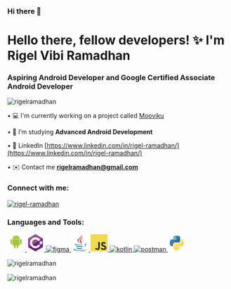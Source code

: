 ### Hi there 👋

<!--
**rigelramadhan/rigelramadhan** is a ✨ _special_ ✨ repository because its `README.md` (this file) appears on your GitHub profile.

Here are some ideas to get you started:

- 🔭 I’m currently working on ...
- 🌱 I’m currently learning ...
- 👯 I’m looking to collaborate on ...
- 🤔 I’m looking for help with ...
- 💬 Ask me about ...
- 📫 How to reach me: ...
- 😄 Pronouns: ...
- ⚡ Fun fact: ...
-->

<h1 align="left">Hello there, fellow developers! ✨ I'm Rigel Vibi Ramadhan</h1>
<h3 align="left">Aspiring Android Developer and Google Certified Associate Android Developer</h3>

<p align="left"> <img src="https://komarev.com/ghpvc/?username=rigelramadhan&label=Profile%20views&color=0e75b6&style=flat" alt="rigelramadhan" /> </p>

• 💻 I'm currently working on a project called [Mooviku](https://github.com/rigelramadhan/Mooviku)

• 📖 I’m studying **Advanced Android Development**

• 🔗 LinkedIn [https://www.linkedin.com/in/rigel-ramadhan/](https://www.linkedin.com/in/rigel-ramadhan/)

• ✉️ Contact me **rigelramadhan@gmail.com**

<h3 align="left">Connect with me:</h3>
<p align="left">
<a href="https://linkedin.com/in/rigel-ramadhan" target="blank"><img align="center" src="https://raw.githubusercontent.com/rahuldkjain/github-profile-readme-generator/master/src/images/icons/Social/linked-in-alt.svg" alt="rigel-ramadhan" height="30" width="40" /></a>
</p>

<h3 align="left">Languages and Tools:</h3>
<p align="left"> <a href="https://developer.android.com" target="_blank" rel="noreferrer"> <img src="https://raw.githubusercontent.com/devicons/devicon/master/icons/android/android-original-wordmark.svg" alt="android" width="40" height="40"/> </a> <a href="https://www.w3schools.com/cs/" target="_blank" rel="noreferrer"> <img src="https://raw.githubusercontent.com/devicons/devicon/master/icons/csharp/csharp-original.svg" alt="csharp" width="40" height="40"/> </a> <a href="https://www.figma.com/" target="_blank" rel="noreferrer"> <img src="https://www.vectorlogo.zone/logos/figma/figma-icon.svg" alt="figma" width="40" height="40"/> </a> <a href="https://www.java.com" target="_blank" rel="noreferrer"> <img src="https://raw.githubusercontent.com/devicons/devicon/master/icons/java/java-original.svg" alt="java" width="40" height="40"/> </a> <a href="https://developer.mozilla.org/en-US/docs/Web/JavaScript" target="_blank" rel="noreferrer"> <img src="https://raw.githubusercontent.com/devicons/devicon/master/icons/javascript/javascript-original.svg" alt="javascript" width="40" height="40"/> </a> <a href="https://kotlinlang.org" target="_blank" rel="noreferrer"> <img src="https://www.vectorlogo.zone/logos/kotlinlang/kotlinlang-icon.svg" alt="kotlin" width="40" height="40"/> </a> <a href="https://postman.com" target="_blank" rel="noreferrer"> <img src="https://www.vectorlogo.zone/logos/getpostman/getpostman-icon.svg" alt="postman" width="40" height="40"/> </a> <a href="https://www.python.org" target="_blank" rel="noreferrer"> <img src="https://raw.githubusercontent.com/devicons/devicon/master/icons/python/python-original.svg" alt="python" width="40" height="40"/> </a> </p>

<p><img align="center" src="https://github-readme-stats.vercel.app/api/top-langs?username=rigelramadhan&show_icons=true&locale=en&layout=compact" alt="rigelramadhan" /></p>

<p><img align="center" src="https://github-readme-streak-stats.herokuapp.com/?user=rigelramadhan&" alt="rigelramadhan" /></p>
